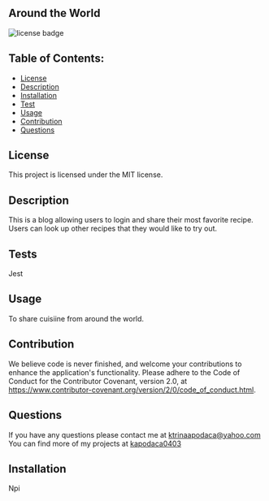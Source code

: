 ## Around the World 

![license badge](https://img.shields.io/badge/License-MIT-lightgrey.svg)
  
  
 ## Table of Contents:
  * [License](#license) 
  * [Description](#description)
  * [Installation](#installation)
  * [Test](#test)
  * [Usage](#usage)
  * [Contribution](#contribution)
  * [Questions](#questions)
  
## License 
This project is licensed under the MIT license. 
    
  
## Description 
This is a blog allowing users to login and share their most favorite recipe. Users can look up other recipes that they would like to try out. 


## Tests
Jest

## Usage 
To share cuisiine from around the world. 

## Contribution
We believe code is never finished, and welcome your contributions to enhance the application's functionality. Please adhere to the Code of Conduct for the Contributor Covenant, version 2.0, at https://www.contributor-covenant.org/version/2/0/code_of_conduct.html.

## Questions
If you have any questions please contact me at ktrinaapodaca@yahoo.com You can find more of my projects at [kapodaca0403](https://github.com/kapodaca0403)

## Installation 
Npi 